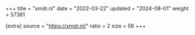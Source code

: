 +++
title = "xmdr.nl"
date = "2022-03-22"
updated = "2024-08-01"
weight = 57381

[extra]
source = "https://xmdr.nl/"
ratio = 2
size = 56
+++
